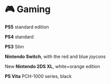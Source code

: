 # 🎮 Gaming

**PS5** standard edition

**PS4** standard

**PS3** Slim

**Nintendo Switch**, with the red and blue joycons

New **Nintendo 2DS XL**, white+orange edition

**PS Vita** PCH-1000 series, black
